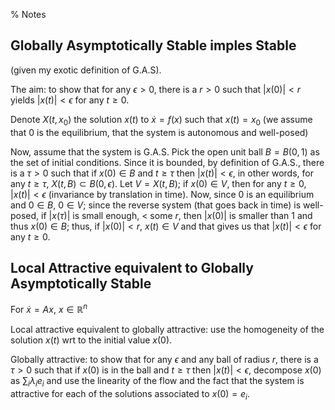 % Notes

Globally Asymptotically Stable imples Stable
--------------------------------------------------------------------------------

(given my exotic definition of G.A.S).

The aim: to show that for any $\epsilon > 0$, there is a $r >0$ such that
$|x(0)| < r$ yields $|x(t)| < \epsilon$ for any $t \geq 0$.

Denote $X(t, x_0)$ the solution $x(t)$ to $\dot{x} = f(x)$ such that
$x(t) =x_0$ (we assume that $0$ is the equilibrium, that the system is
autonomous and well-posed)

Now, assume that the system is G.A.S. Pick the open unit ball $B =  B(0,1)$ 
as the set of initial conditions. Since it is bounded, by definition of
G.A.S., there is a $\tau > 0$ such that
if $x(0) \in B$ and $t \geq \tau$ then $|x(t)| < \epsilon$, in other words,
for any $t \geq \tau$, $X(t, B) \subset B(0, \epsilon)$. Let $V = X(t,B)$;
if $x(0) \in V$, then for any $t\geq 0$, $|x(t)| < \epsilon$ (invariance
by translation in time). Now, since $0$ is an equilibrium and $0 \in B$,
$0 \in V$; since the reverse system (that goes back in time) is well-posed, 
if $|x(\tau)|$ is small enough, $<$ some $r$, then $|x(0)|$ 
is smaller than $1$ and thus $x(0) \in B$; 
thus, if $|x(0)| < r$, $x(t) \in V$ and that gives
us that $|x(t)| < \epsilon$ for any $t\geq 0$. 

Local Attractive equivalent to Globally Asymptotically Stable
--------------------------------------------------------------------------------

For $\dot{x} = A x$, $x \in \mathbb{R}^n$

Local attractive equivalent to globally attractive: use the homogeneity of
the solution $x(t)$ wrt to the initial value $x(0)$.

Globally attractive: to show that for any $\epsilon$ and any ball of radius $r$, 
there is a $\tau > 0$ such that if $x(0)$ is in the ball and $t\geq \tau$ then
$|x(t)| < \epsilon$, decompose $x(0)$ as $\sum_i \lambda_i e_i$ and use the
linearity of the flow and the fact that the system is attractive for each
of the solutions associated to $x(0) = e_i$.